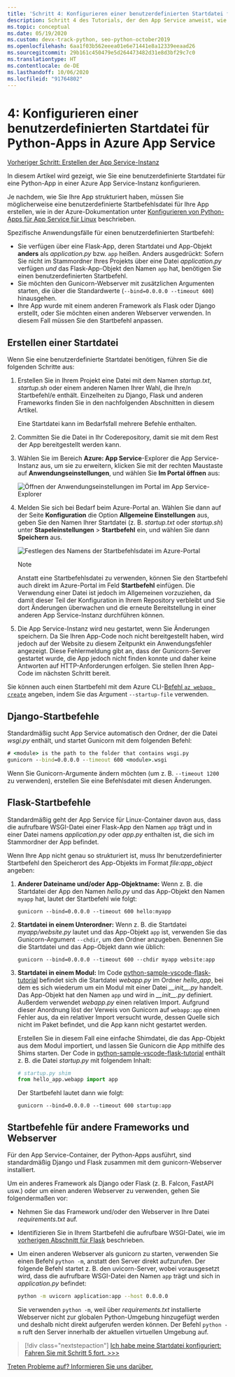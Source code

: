 ```yaml
---
title: 'Schritt 4: Konfigurieren einer benutzerdefinierten Startdatei für Python-Apps in Azure App Service für Linux'
description: Schritt 4 des Tutorials, der den App Service anweist, wie die Web-App gestartet wird, einschließlich spezifischer Anweisungen für Django, Flask und andere Frameworks.
ms.topic: conceptual
ms.date: 05/19/2020
ms.custom: devx-track-python, seo-python-october2019
ms.openlocfilehash: 6aa1f03b562eeea01e6e71441e8a12339eeaad26
ms.sourcegitcommit: 29b161c450479e5d264473482d31e8d3bf29c7c0
ms.translationtype: HT
ms.contentlocale: de-DE
ms.lasthandoff: 10/06/2020
ms.locfileid: "91764802"
---
```

# <a name="4-configure-a-custom-startup-file-for-python-apps-on-azure-app-service"></a>4: Konfigurieren einer benutzerdefinierten Startdatei für Python-Apps in Azure App Service

[Vorheriger Schritt: Erstellen der App Service-Instanz](tutorial-deploy-app-service-on-linux-03.md)

In diesem Artikel wird gezeigt, wie Sie eine benutzerdefinierte Startdatei für eine Python-App in einer Azure App Service-Instanz konfigurieren.

Je nachdem, wie Sie Ihre App strukturiert haben, müssen Sie möglicherweise eine benutzerdefinierte Startbefehlsdatei für Ihre App erstellen, wie in der Azure-Dokumentation unter [Konfigurieren von Python-Apps für App Service für Linux](/azure/app-service/configure-language-python) beschrieben.

Spezifische Anwendungsfälle für einen benutzerdefinierten Startbefehl:

- Sie verfügen über eine Flask-App, deren Startdatei und App-Objekt **anders** als *application.py* bzw. `app` heißen. Anders ausgedrückt: Sofern Sie nicht im Stammordner Ihres Projekts über eine Datei *application.py* verfügen *und* das Flask-App-Objekt den Namen `app` hat, benötigen Sie einen benutzerdefinierten Startbefehl.
- Sie möchten den Gunicorn-Webserver mit zusätzlichen Argumenten starten, die über die Standardwerte (`--bind=0.0.0.0 --timeout 600`) hinausgehen.
- Ihre App wurde mit einem anderen Framework als Flask oder Django erstellt, oder Sie möchten einen anderen Webserver verwenden. In diesem Fall müssen Sie den Startbefehl anpassen.

## <a name="create-a-startup-file"></a>Erstellen einer Startdatei

Wenn Sie eine benutzerdefinierte Startdatei benötigen, führen Sie die folgenden Schritte aus:

1. Erstellen Sie in Ihrem Projekt eine Datei mit dem Namen *startup.txt*, *startup.sh* oder einem anderen Namen Ihrer Wahl, die Ihre/n Startbefehl/e enthält. Einzelheiten zu Django, Flask und anderen Frameworks finden Sie in den nachfolgenden Abschnitten in diesem Artikel.

    Eine Startdatei kann im Bedarfsfall mehrere Befehle enthalten.

1. Committen Sie die Datei in Ihr Coderepository, damit sie mit dem Rest der App bereitgestellt werden kann.

1. Wählen Sie im Bereich **Azure: App Service**-Explorer die App Service-Instanz aus, um sie zu erweitern, klicken Sie mit der rechten Maustaste auf **Anwendungseinstellungen**, und wählen Sie **Im Portal öffnen** aus:

    ![Öffnen der Anwendungseinstellungen im Portal im App Service-Explorer](media/deploy-azure/open-application-settings-in-portal-for-app-service.png)

1. Melden Sie sich bei Bedarf beim Azure-Portal an. Wählen Sie dann auf der Seite **Konfiguration** die Option **Allgemeine Einstellungen** aus, geben Sie den Namen Ihrer Startdatei (z. B. *startup.txt* oder *startup.sh*) unter **Stapeleinstellungen** > **Startbefehl** ein, und wählen Sie dann **Speichern** aus.

    ![Festlegen des Namens der Startbefehlsdatei im Azure-Portal](media/deploy-azure/enter-startup-file-for-app-service-in-the-azure-portal.png)

    > [!NOTE]
    > Anstatt eine Startbefehlsdatei zu verwenden, können Sie den Startbefehl auch direkt im Azure-Portal im Feld **Startbefehl** einfügen. Die Verwendung einer Datei ist jedoch im Allgemeinen vorzuziehen, da damit dieser Teil der Konfiguration in Ihrem Repository verbleibt und Sie dort Änderungen überwachen und die erneute Bereitstellung in einer anderen App Service-Instanz durchführen können.

1. Die App Service-Instanz wird neu gestartet, wenn Sie Änderungen speichern. Da Sie Ihren App-Code noch nicht bereitgestellt haben, wird jedoch auf der Website zu diesem Zeitpunkt ein Anwendungsfehler angezeigt. Diese Fehlermeldung gibt an, dass der Gunicorn-Server gestartet wurde, die App jedoch nicht finden konnte und daher keine Antworten auf HTTP-Anforderungen erfolgen. Sie stellen Ihren App-Code im nächsten Schritt bereit.

Sie können auch einen Startbefehl mit dem Azure CLI-[Befehl `az webapp create`](/cli/azure/webapp#az-webapp-create) angeben, indem Sie das Argument `--startup-file` verwenden.

## <a name="django-startup-commands"></a>Django-Startbefehle

Standardmäßig sucht App Service automatisch den Ordner, der die Datei *wsgi.py* enthält, und startet Gunicorn mit dem folgenden Befehl:

```cmd
# <module> is the path to the folder that contains wsgi.py
gunicorn --bind=0.0.0.0 --timeout 600 <module>.wsgi
```

Wenn Sie Gunicorn-Argumente ändern möchten (um z. B. `--timeout 1200` zu verwenden), erstellen Sie eine Befehlsdatei mit diesen Änderungen.

## <a name="flask-startup-commands"></a>Flask-Startbefehle

Standardmäßig geht der App Service für Linux-Container davon aus, dass die aufrufbare WSGI-Datei einer Flask-App den Namen `app` trägt und in einer Datei namens *application.py* oder *app.py* enthalten ist, die sich im Stammordner der App befindet.

Wenn Ihre App nicht genau so strukturiert ist, muss Ihr benutzerdefinierter Startbefehl den Speicherort des App-Objekts im Format *file:app_object* angeben:

1. **Anderer Dateiname und/oder App-Objektname:** Wenn z. B. die Startdatei der App den Namen *hello.py* und das App-Objekt den Namen `myapp` hat, lautet der Startbefehl wie folgt:

    ```text
    gunicorn --bind=0.0.0.0 --timeout 600 hello:myapp
    ```

1. **Startdatei in einem Unterordner:** Wenn z. B. die Startdatei *myapp/website.py* lautet und das App-Objekt `app` ist, verwenden Sie das Gunicorn-Argument `--chdir`, um den Ordner anzugeben. Benennen Sie die Startdatei und das App-Objekt dann wie üblich:

    ```text
    gunicorn --bind=0.0.0.0 --timeout 600 --chdir myapp website:app
    ```

1. **Startdatei in einem Modul:** Im Code [python-sample-vscode-flask-tutorial](https://github.com/Microsoft/python-sample-vscode-flask-tutorial) befindet sich die Startdatei *webapp.py* im Ordner *hello_app*, bei dem es sich wiederum um ein Modul mit einer Datei *\_\_init\_\_.py* handelt. Das App-Objekt hat den Namen `app` und wird in *\_\_init\_\_.py* definiert. Außerdem verwendet *webapp.py* einen relativen Import. Aufgrund dieser Anordnung löst der Verweis von Gunicorn auf `webapp:app` einen Fehler aus, da ein relativer Import versucht wurde, dessen Quelle sich nicht im Paket befindet, und die App kann nicht gestartet werden.

    Erstellen Sie in diesem Fall eine einfache Shimdatei, die das App-Objekt aus dem Modul importiert, und lassen Sie Gunicorn die App mithilfe des Shims starten. Der Code in [python-sample-vscode-flask-tutorial](https://github.com/Microsoft/python-sample-vscode-flask-tutorial) enthält z. B. die Datei *startup.py* mit folgendem Inhalt:

    ```python
    # startup.py shim
    from hello_app.webapp import app
    ```

    Der Startbefehl lautet dann wie folgt:

    ```text
    gunicorn --bind=0.0.0.0 --timeout 600 startup:app
    ```

## <a name="startup-commands-for-other-frameworks-and-web-servers"></a>Startbefehle für andere Frameworks und Webserver

Für den App Service-Container, der Python-Apps ausführt, sind standardmäßig Django und Flask zusammen mit dem gunicorn-Webserver installiert.

Um ein anderes Framework als Django oder Flask (z. B. Falcon, FastAPI usw.) oder um einen anderen Webserver zu verwenden, gehen Sie folgendermaßen vor:

- Nehmen Sie das Framework und/oder den Webserver in Ihre Datei *requirements.txt* auf.
- Identifizieren Sie in Ihrem Startbefehl die aufrufbare WSGI-Datei, wie im [vorherigen Abschnitt für Flask](#flask-startup-commands) beschrieben.
- Um einen anderen Webserver als gunicorn zu starten, verwenden Sie einen Befehl `python -m`, anstatt den Server direkt aufzurufen. Der folgende Befehl startet z. B. den uvicorn-Server, wobei vorausgesetzt wird, dass die aufrufbare WSGI-Datei den Namen `app` trägt und sich in *application.py* befindet:

    ```sh
    python -m uvicorn application:app --host 0.0.0.0
    ```

    Sie verwenden `python -m`, weil über *requirements.txt* installierte Webserver nicht zur globalen Python-Umgebung hinzugefügt werden und deshalb nicht direkt aufgerufen werden können. Der Befehl `python -m` ruft den Server innerhalb der aktuellen virtuellen Umgebung auf.

> [!div class="nextstepaction"]
> [Ich habe meine Startdatei konfiguriert: Fahren Sie mit Schritt 5 fort. >>>](tutorial-deploy-app-service-on-linux-05.md)

[Treten Probleme auf? Informieren Sie uns darüber.](https://aka.ms/FlaskVSCQuickstartHelp)
